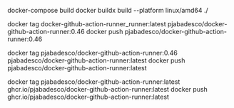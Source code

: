 docker-compose build
docker buildx build --platform linux/amd64 ./

docker tag docker-github-action-runner_runner:latest pjabadesco/docker-github-action-runner:0.46
docker push pjabadesco/docker-github-action-runner:0.46

docker tag pjabadesco/docker-github-action-runner:0.46 pjabadesco/docker-github-action-runner:latest
docker push pjabadesco/docker-github-action-runner:latest

docker tag pjabadesco/docker-github-action-runner:latest ghcr.io/pjabadesco/docker-github-action-runner:latest
docker push ghcr.io/pjabadesco/docker-github-action-runner:latest

